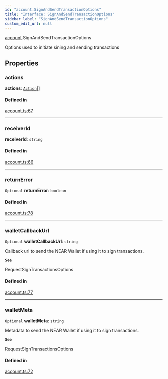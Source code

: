 ```yaml
---
id: "account.SignAndSendTransactionOptions"
title: "Interface: SignAndSendTransactionOptions"
sidebar_label: "SignAndSendTransactionOptions"
custom_edit_url: null
---
```


[account](../modules/account.md).SignAndSendTransactionOptions

Options used to initiate sining and sending transactions

## Properties

### actions

 **actions**: [`Action`](../classes/transaction.Action.md)[]

#### Defined in

[account.ts:67](https://github.com/maxhr/near--near-api-js/blob/81563440/packages/near-api-js/src/account.ts#L67)

___

### receiverId

 **receiverId**: `string`

#### Defined in

[account.ts:66](https://github.com/maxhr/near--near-api-js/blob/81563440/packages/near-api-js/src/account.ts#L66)

___

### returnError

 `Optional` **returnError**: `boolean`

#### Defined in

[account.ts:78](https://github.com/maxhr/near--near-api-js/blob/81563440/packages/near-api-js/src/account.ts#L78)

___

### walletCallbackUrl

 `Optional` **walletCallbackUrl**: `string`

Callback url to send the NEAR Wallet if using it to sign transactions.

**`See`**

RequestSignTransactionsOptions

#### Defined in

[account.ts:77](https://github.com/maxhr/near--near-api-js/blob/81563440/packages/near-api-js/src/account.ts#L77)

___

### walletMeta

 `Optional` **walletMeta**: `string`

Metadata to send the NEAR Wallet if using it to sign transactions.

**`See`**

RequestSignTransactionsOptions

#### Defined in

[account.ts:72](https://github.com/maxhr/near--near-api-js/blob/81563440/packages/near-api-js/src/account.ts#L72)
